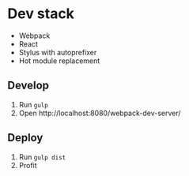 # Dev stack

- Webpack
- React
- Stylus with autoprefixer
- Hot module replacement

## Develop
1. Run ``` gulp ```
2. Open http://localhost:8080/webpack-dev-server/

## Deploy
1. Run ``` gulp dist ```
2. Profit
